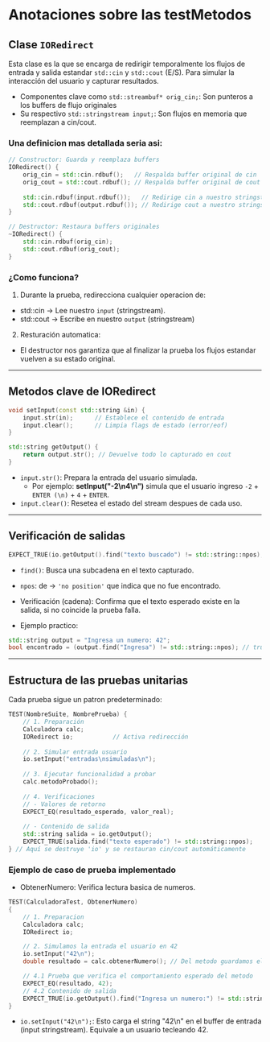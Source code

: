 # Anotaciones sobre las testMetodos
## Clase `IORedirect`
Esta clase es la que se encarga de redirigir temporalmente los flujos de entrada y salida estandar `std::cin` y `std::cout` (E/S). Para simular la interacción del usuario y capturar resultados.

- Componentes clave como `std::streambuf* orig_cin;`: Son punteros a los buffers de flujo originales
- Su respectivo `std::stringstream input;`: Son flujos en memoria que reemplazan a cin/cout.
### Una definicion mas detallada seria asi:
```c++
// Constructor: Guarda y reemplaza buffers
IORedirect() {
    orig_cin = std::cin.rdbuf();   // Respalda buffer original de cin
    orig_cout = std::cout.rdbuf(); // Respalda buffer original de cout
    
    std::cin.rdbuf(input.rdbuf());   // Redirige cin a nuestro stringstream
    std::cout.rdbuf(output.rdbuf()); // Redirige cout a nuestro stringstream
}

// Destructor: Restaura buffers originales
~IORedirect() {
    std::cin.rdbuf(orig_cin);
    std::cout.rdbuf(orig_cout);
}
```

### ¿Como funciona?
1. Durante la prueba, redirecciona cualquier operacion de:
- std::cin -> Lee nuestro `input` (stringstream).
- std::cout -> Escribe en nuestro `output` (stringstream)
2. Resturación automatica:
- El destructor nos garantiza que al finalizar la prueba los flujos estandar vuelven a su estado original.

---

## Metodos clave de IORedirect
```cpp
void setInput(const std::string &in) {
    input.str(in);      // Establece el contenido de entrada
    input.clear();      // Limpia flags de estado (error/eof)
}

std::string getOutput() {
    return output.str(); // Devuelve todo lo capturado en cout
}
```
- `input.str()`: Prepara la entrada del usuario simulada.
    - Por ejemplo: **setInput("-2\n4\n")** simula que el usuario ingreso `-2` + `ENTER (\n)` + `4` + `ENTER`.
- `input.clear()`: Resetea el estado del stream despues de cada uso.
---
## Verificación de salidas
```cpp
EXPECT_TRUE(io.getOutput().find("texto buscado") != std::string::npos);
```
- `find()`: Busca una subcadena en el texto capturado.
- `npos`: de -> `'no position'` que indica que no fue encontrado.
- Verificación (cadena): Confirma que el texto esperado existe en la salida, si no coincide la prueba falla.

- Ejemplo practico:
```cpp
std::string output = "Ingresa un numero: 42";
bool encontrado = (output.find("Ingresa") != std::string::npos); // true
```

---

## Estructura de las pruebas unitarias
Cada prueba sigue un patron predeterminado:
```cpp
TEST(NombreSuite, NombrePrueba) {
    // 1. Preparación
    Calculadora calc;
    IORedirect io;           // Activa redirección
    
    // 2. Simular entrada usuario
    io.setInput("entradas\nsimuladas\n");
    
    // 3. Ejecutar funcionalidad a probar
    calc.metodoProbado();
    
    // 4. Verificaciones
    // - Valores de retorno
    EXPECT_EQ(resultado_esperado, valor_real);
    
    // - Contenido de salida
    std::string salida = io.getOutput();
    EXPECT_TRUE(salida.find("texto esperado") != std::string::npos);
} // Aquí se destruye 'io' y se restauran cin/cout automáticamente
```

### Ejemplo de caso de prueba implementado
- ObtenerNumero: Verifica lectura basica de numeros.
```cpp
TEST(CalculadoraTest, ObtenerNumero)
{
    // 1. Preparacion
    Calculadora calc;
    IORedirect io;

    // 2. Simulamos la entrada el usuario en 42
    io.setInput("42\n");
    double resultado = calc.obtenerNumero(); // Del metodo guardamos el numero en la variable resultado

    // 4.1 Prueba que verifica el comportamiento esperado del metodo
    EXPECT_EQ(resultado, 42);
    // 4.2 Contenido de salida
    EXPECT_TRUE(io.getOutput().find("Ingresa un numero:") != std::string::npos);
}
```
- `io.setInput("42\n");`: Esto carga el string "42\n" en el buffer de entrada (input stringstream). Equivale a un usuario tecleando 42.


